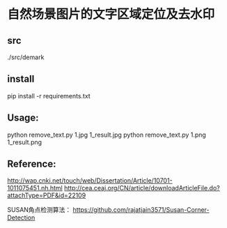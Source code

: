 # 自然场景图片的文字区域定位及去水印

## src
./src/demark

## install
pip install -r requirements.txt

## Usage:
python remove_text.py 1.jpg 1_result.jpg
python remove_text.py 1.png 1_result.png

## Reference:
http://wap.cnki.net/touch/web/Dissertation/Article/10701-1011075451.nh.html
http://cea.ceaj.org/CN/article/downloadArticleFile.do?attachType=PDF&id=22109

SUSAN角点检测算法：
https://github.com/rajatjain3571/Susan-Corner-Detection
